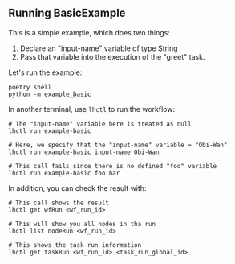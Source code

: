 ## Running BasicExample

This is a simple example, which does two things:

1. Declare an "input-name" variable of type String
2. Pass that variable into the execution of the "greet" task.

Let's run the example:

```
poetry shell
python -m example_basic
```

In another terminal, use `lhctl` to run the workflow:

```
# The "input-name" variable here is treated as null
lhctl run example-basic

# Here, we specify that the "input-name" variable = "Obi-Wan"
lhctl run example-basic input-name Obi-Wan

# This call fails since there is no defined "foo" variable
lhctl run example-basic foo bar
```

In addition, you can check the result with:

```
# This call shows the result
lhctl get wfRun <wf_run_id>

# This will show you all nodes in tha run
lhctl list nodeRun <wf_run_id>

# This shows the task run information
lhctl get taskRun <wf_run_id> <task_run_global_id>
```
